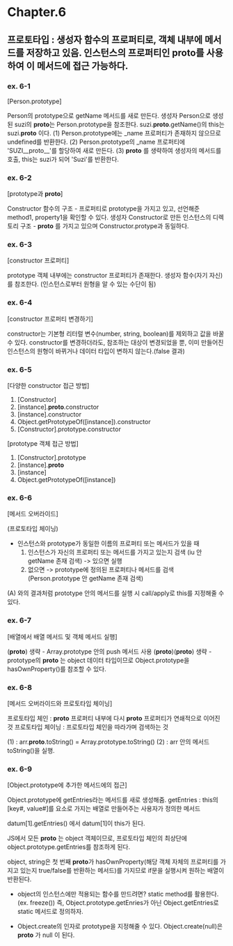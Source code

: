 # Chapter.6

## 프로토타입 : 생성자 함수의 프로퍼티로, 객체 내부에 메서드를 저장하고 있음. 인스턴스의 프로퍼티인 **proto**를 사용하여 이 메서드에 접근 가능하다.

### ex. 6-1

[Person.prototype]

Person의 prototype으로 getName 메서드를 새로 만든다.
생성자 Person으로 생성된 suzi의 **proto**는 Person.prototype을 참조한다.
suzi.**proto**.getName()의 this는 suzi.**proto** 이다.
(1) Person.prototype에는 \_name 프로퍼티가 존재하지 않으므로 undefined를 반환한다.
(2) Person.prototype의 \_name 프로퍼티에 'SUZI\_\_proto\_\_'를 할당하여 새로 만든다.
(3) **proto** 를 생략하여 생성자의 메서드를 호출, this는 suzi가 되어 'Suzi'를 반환한다.

### ex. 6-2

[prototype과 __proto__]

Constructor 함수의 구조 - 프로퍼티로 prototype을 가지고 있고, 선언해준 method1, property1을 확인할 수 있다.
생성자 Constructor로 만든 인스턴스의 디렉토리 구조 - **proto** 를 가지고 있으며 Constructor.protype과 동일하다.

### ex. 6-3

[constructor 프로퍼티]

prototype 객체 내부에는 constructor 프로퍼티가 존재한다.
생성자 함수(자기 자신)를 참조한다. (인스턴스로부터 원형을 알 수 있는 수단이 됨)

### ex. 6-4

[constructor 프로퍼티 변경하기]

constructor는 기본형 리터럴 변수(number, string, boolean)를 제외하고 값을 바꿀 수 있다.
constructor를 변경하더라도, 참조하는 대상이 변경되었을 뿐, 이미 만들어진 인스턴스의 원형이 바뀌거나 데이터 타입이 변하지 않는다.(false 결과)

### ex. 6-5

[다양한 constructor 접근 방법]

1. [Constructor]
2. [instance].**proto**.constructor
3. [instance].constructor
4. Object.getPrototypeOf([instance]).constructor
5. [Constructor].prototype.constructor

[prototype 객체 접근 방법]

1. [Constructor].prototype
2. [instance].**proto**
3. [instance]
4. Object.getPrototypeOf([instance])

### ex. 6-6

[메서드 오버라이드]

(프로토타입 체이닝)

- 인스턴스와 prototype가 동일한 이름의 프로퍼티 또는 메서드가 있을 때
  1. 인스턴스가 자신의 프로퍼티 또는 메서드를 가지고 있는지 검색 (iu 안 getName 존재 검색) -> 있으면 실행
  2. 없으면 -> prototype에 정의된 프로퍼티나 메서드를 검색 (Person.prototype 안 getName 존재 검색)

(A) 와의 결과처럼 prototype 안의 메서드를 실행 시 call/apply로 this를 지정해줄 수 있다.

### ex. 6-7

[배열에서 배열 메서드 및 객체 메서드 실행]

(**proto**) 생략 - Array.prototype 안의 push 메서드 사용
(**proto**)(**proto**) 생략 - prototype의 **proto** 는 object 데이터 타입이므로 Object.prototype을 hasOwnProperty()를 참조할 수 있다.

### ex. 6-8

[메서드 오버라이드와 프로토타입 체이닝]

프로토타입 체인 : **proto** 프로퍼티 내부에 다시 **proto** 프로퍼티가 연쇄적으로 이어진 것
프로토타입 체이닝 : 프로토타입 체인을 따라가며 검색하는 것

(1) : arr.**proto**.toString() = Array.prototype.toString()
(2) : arr 안의 메서드 toString()을 실행.

### ex. 6-9

[Object.prototype에 추가한 메서드에의 접근]

Object.prototype에 getEntries라는 메서드를 새로 생성해줌.
getEntries : this의 [key#, value#]를 요소로 가지는 배열로 만들어주는 사용자가 정의한 메서드

datum[1].getEntries() 에서 datum[1]이 this가 된다.

JS에서 모든 **proto** 는 object 객체이므로, 프로토타입 체인의 최상단에 object.prototype.getEntries를 참조하게 된다.

object, string은 첫 번째 **proto**가 hasOwnProperty(해당 객체 자체의 프로퍼티를 가지고 있는지 true/false를 반환하는 메서드)를 가지므로 if문을 실행시켜 원하는 배열이 반환된다.

- object의 인스턴스에만 적용되는 함수를 만드려면?
  static method를 활용한다. (ex. freeze())
  즉, Object.prototype.getEnries가 아닌 Object.getEntries로 static 메서드로 정의하자.

* Object.create의 인자로 prototype을 지정해줄 수 있다.
  Object.create(null)은 **proto** 가 null 이 된다.
